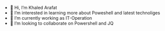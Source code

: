 - 👋 Hi, I’m Khaled Arafat
- 👀 I’m interested in learning more about Poweshell and latest technoliges 
- 🌱 I’m currently working as IT-Operation 
- 💞️ I’m looking to collaborate on Powershell and JQ

<!---
khaledconsilium/khaledconsilium is a ✨ special ✨ repository because its `README.md` (this file) appears on your GitHub profile.
You can click the Preview link to take a look at your changes.
--->

